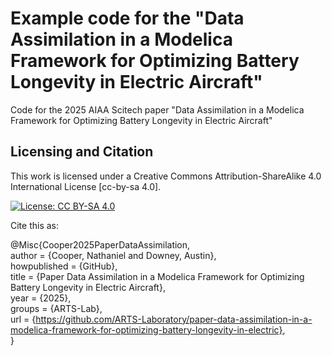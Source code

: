 # Example code for the "Data Assimilation in a Modelica Framework for Optimizing Battery Longevity in Electric Aircraft"
Code for the 2025 AIAA Scitech paper "Data Assimilation in a Modelica Framework for Optimizing Battery Longevity in Electric Aircraft"


## Licensing and Citation

This work is licensed under a Creative Commons Attribution-ShareAlike 4.0 International License [cc-by-sa 4.0].

[![License: CC BY-SA 4.0](https://img.shields.io/badge/License-CC_BY--SA_4.0-lightgrey.svg)](https://creativecommons.org/licenses/by-sa/4.0/)

Cite this as: 

@Misc{Cooper2025PaperDataAssimilation,    
  author = {Cooper, Nathaniel and Downey, Austin},  
  howpublished = {GitHub},  
  title  = {Paper Data Assimilation in a Modelica Framework for Optimizing Battery Longevity in Electric Aircraft},   
  year = {2025},    
  groups = {ARTS-Lab},    
  url    = {https://github.com/ARTS-Laboratory/paper-data-assimilation-in-a-modelica-framework-for-optimizing-battery-longevity-in-electric},   
}






